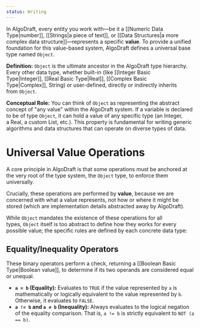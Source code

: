 ```yaml
---
status: Writing
---
```

In AlgoDraft, every entity you work with—be it a [[Numeric Data Type|number]], [[Strings|a piece of text]], or [[Data Structures|a more complex data structure]]—represents a specific **value**. To provide a unified foundation for this value-based system, AlgoDraft defines a universal base type named `Object`.

**Definition:** `Object` is the ultimate ancestor in the AlgoDraft type hierarchy. Every other data type, whether built-in (like [[Integer Basic Type|Integer]], [[Real Basic Type|Real]], [[Complex Basic Type|Complex]], String) or user-defined, directly or indirectly inherits from `Object`.

**Conceptual Role:** You can think of `Object` as representing the abstract concept of "any value" within the AlgoDraft system. If a variable is declared to be of type `Object`, it can hold a value of any specific type (an Integer, a Real, a custom List, etc.). This property is fundamental for writing generic algorithms and data structures that can operate on diverse types of data.
# Universal Value Operations
A core principle in AlgoDraft is that some operations must be anchored at the very root of the type system, the `Object` type, to enforce them universally.

Crucially, these operations are performed by **value**, because we are concerned with what a value represents, not how or where it might be stored (which are implementation details abstracted away by AlgoDraft).

While `Object` mandates the existence of these operations for all types, `Object` itself is too abstract to define how they works for every possible value; the specific rules are defined by each concrete data type:
## Equality/Inequality Operators
These binary operators perform a check, returning a [[Boolean Basic Type|Boolean value]], to determine if its two operands are considered equal or unequal.

- **`a = b` (Equality):** Evaluates to `TRUE` if the value represented by `a` is mathematically or logically equivalent to the value represented by `b`. Otherwise, it evaluates to `FALSE`.
- **`a != b` and `a ≠ b` (Inequality):** Always evaluates to the logical negation of the equality comparison. That is, `a != b` is strictly equivalent to `NOT (a == b)`.
